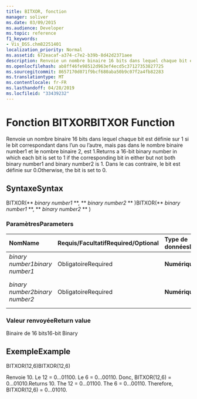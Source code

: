 ```yaml
---
title: BITXOR, fonction
manager: soliver
ms.date: 03/09/2015
ms.audience: Developer
ms.topic: reference
f1_keywords:
- Vis_DSS.chm82251401
localization_priority: Normal
ms.assetid: 672eacaf-a374-c7e2-b39b-8d42d2371aee
description: Renvoie un nombre binaire 16 bits dans lequel chaque bit est définie sur 1 si le bit correspondant dans l’un ou l’autre, mais pas dans le nombre binaire number1 et le nombre binaire 2, est 1. Dans le cas contraire, le bit est définie sur 0.
ms.openlocfilehash: ab8ff46fe98512d963ef4ecd5c37127353827725
ms.sourcegitcommit: 8657170d071f9bcf680aba50b9c07f2a4fb82283
ms.translationtype: MT
ms.contentlocale: fr-FR
ms.lasthandoff: 04/28/2019
ms.locfileid: "33439232"
---
```

# <a name="bitxor-function"></a><span data-ttu-id="7ed84-104">Fonction BITXOR</span><span class="sxs-lookup"><span data-stu-id="7ed84-104">BITXOR Function</span></span>

<span data-ttu-id="7ed84-105">Renvoie un nombre binaire 16 bits dans lequel chaque bit est définie sur 1 si le bit correspondant dans l’un ou l’autre, mais pas dans le nombre binaire number1 et le nombre binaire 2, est 1.</span><span class="sxs-lookup"><span data-stu-id="7ed84-105">Returns a 16-bit binary number in which each bit is set to 1 if the corresponding bit in either but not both binary number1 and binary number2 is 1.</span></span> <span data-ttu-id="7ed84-106">Dans le cas contraire, le bit est définie sur 0.</span><span class="sxs-lookup"><span data-stu-id="7ed84-106">Otherwise, the bit is set to 0.</span></span>
  
## <a name="syntax"></a><span data-ttu-id="7ed84-107">Syntaxe</span><span class="sxs-lookup"><span data-stu-id="7ed84-107">Syntax</span></span>

<span data-ttu-id="7ed84-108">BITXOR(\*\* *binary number1* \*\*, \*\* *binary number2* \*\* )</span><span class="sxs-lookup"><span data-stu-id="7ed84-108">BITXOR(\*\* *binary number1* \*\*, \*\* *binary number2* \*\* )</span></span> 
  
### <a name="parameters"></a><span data-ttu-id="7ed84-109">Paramètres</span><span class="sxs-lookup"><span data-stu-id="7ed84-109">Parameters</span></span>

|<span data-ttu-id="7ed84-110">**Nom**</span><span class="sxs-lookup"><span data-stu-id="7ed84-110">**Name**</span></span>|<span data-ttu-id="7ed84-111">**Requis/Facultatif**</span><span class="sxs-lookup"><span data-stu-id="7ed84-111">**Required/Optional**</span></span>|<span data-ttu-id="7ed84-112">**Type de données**</span><span class="sxs-lookup"><span data-stu-id="7ed84-112">**Data Type**</span></span>|<span data-ttu-id="7ed84-113">**Description**</span><span class="sxs-lookup"><span data-stu-id="7ed84-113">**Description**</span></span>|
|:-----|:-----|:-----|:-----|
| <span data-ttu-id="7ed84-114">_binary number1_</span><span class="sxs-lookup"><span data-stu-id="7ed84-114">_binary number1_</span></span> <br/> |<span data-ttu-id="7ed84-115">Obligatoire</span><span class="sxs-lookup"><span data-stu-id="7ed84-115">Required</span></span>  <br/> |<span data-ttu-id="7ed84-116">**Numérique**</span><span class="sxs-lookup"><span data-stu-id="7ed84-116">**Numeric**</span></span> <br/> |<span data-ttu-id="7ed84-117">Premier nombre binaire de 16 bits.</span><span class="sxs-lookup"><span data-stu-id="7ed84-117">The first 16-bit binary number.</span></span>  <br/> |
| <span data-ttu-id="7ed84-118">_binary number2_</span><span class="sxs-lookup"><span data-stu-id="7ed84-118">_binary number2_</span></span> <br/> |<span data-ttu-id="7ed84-119">Obligatoire</span><span class="sxs-lookup"><span data-stu-id="7ed84-119">Required</span></span>  <br/> |<span data-ttu-id="7ed84-120">**Numérique**</span><span class="sxs-lookup"><span data-stu-id="7ed84-120">**Numeric**</span></span> <br/> |<span data-ttu-id="7ed84-121">Deuxième nombre binaire de 16 bits.</span><span class="sxs-lookup"><span data-stu-id="7ed84-121">The second 16-bit binary number.</span></span>  <br/> |
   
### <a name="return-value"></a><span data-ttu-id="7ed84-122">Valeur renvoyée</span><span class="sxs-lookup"><span data-stu-id="7ed84-122">Return value</span></span>

<span data-ttu-id="7ed84-123">Binaire de 16 bits</span><span class="sxs-lookup"><span data-stu-id="7ed84-123">16-bit Binary</span></span>
  
## <a name="example"></a><span data-ttu-id="7ed84-124">Exemple</span><span class="sxs-lookup"><span data-stu-id="7ed84-124">Example</span></span>

<span data-ttu-id="7ed84-125">BITXOR(12,6)</span><span class="sxs-lookup"><span data-stu-id="7ed84-125">BITXOR(12,6)</span></span>
  
<span data-ttu-id="7ed84-p103">Renvoie 10. Le 12 = 0...01100. Le 6 = 0...00110. Donc, BITXOR(12,6) = 0...01010.</span><span class="sxs-lookup"><span data-stu-id="7ed84-p103">Returns 10. The 12 = 0...01100. The 6 = 0...00110. Therefore, BITXOR(12,6) = 0...01010.</span></span>
  

